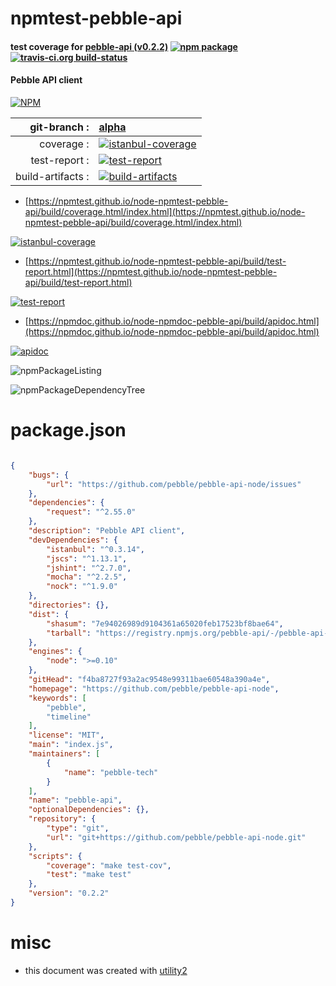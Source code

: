 # npmtest-pebble-api

#### test coverage for  [pebble-api (v0.2.2)](https://github.com/pebble/pebble-api-node)  [![npm package](https://img.shields.io/npm/v/npmtest-pebble-api.svg?style=flat-square)](https://www.npmjs.org/package/npmtest-pebble-api) [![travis-ci.org build-status](https://api.travis-ci.org/npmtest/node-npmtest-pebble-api.svg)](https://travis-ci.org/npmtest/node-npmtest-pebble-api)

#### Pebble API client

[![NPM](https://nodei.co/npm/pebble-api.png?downloads=true&downloadRank=true&stars=true)](https://www.npmjs.com/package/pebble-api)

| git-branch : | [alpha](https://github.com/npmtest/node-npmtest-pebble-api/tree/alpha)|
|--:|:--|
| coverage : | [![istanbul-coverage](https://npmtest.github.io/node-npmtest-pebble-api/build/coverage.badge.svg)](https://npmtest.github.io/node-npmtest-pebble-api/build/coverage.html/index.html)|
| test-report : | [![test-report](https://npmtest.github.io/node-npmtest-pebble-api/build/test-report.badge.svg)](https://npmtest.github.io/node-npmtest-pebble-api/build/test-report.html)|
| build-artifacts : | [![build-artifacts](https://npmtest.github.io/node-npmtest-pebble-api/glyphicons_144_folder_open.png)](https://github.com/npmtest/node-npmtest-pebble-api/tree/gh-pages/build)|

- [https://npmtest.github.io/node-npmtest-pebble-api/build/coverage.html/index.html](https://npmtest.github.io/node-npmtest-pebble-api/build/coverage.html/index.html)

[![istanbul-coverage](https://npmtest.github.io/node-npmtest-pebble-api/build/screenCapture.buildCi.browser.%252Ftmp%252Fbuild%252Fcoverage.lib.html.png)](https://npmtest.github.io/node-npmtest-pebble-api/build/coverage.html/index.html)

- [https://npmtest.github.io/node-npmtest-pebble-api/build/test-report.html](https://npmtest.github.io/node-npmtest-pebble-api/build/test-report.html)

[![test-report](https://npmtest.github.io/node-npmtest-pebble-api/build/screenCapture.buildCi.browser.%252Ftmp%252Fbuild%252Ftest-report.html.png)](https://npmtest.github.io/node-npmtest-pebble-api/build/test-report.html)

- [https://npmdoc.github.io/node-npmdoc-pebble-api/build/apidoc.html](https://npmdoc.github.io/node-npmdoc-pebble-api/build/apidoc.html)

[![apidoc](https://npmdoc.github.io/node-npmdoc-pebble-api/build/screenCapture.buildCi.browser.%252Ftmp%252Fbuild%252Fapidoc.html.png)](https://npmdoc.github.io/node-npmdoc-pebble-api/build/apidoc.html)

![npmPackageListing](https://npmtest.github.io/node-npmtest-pebble-api/build/screenCapture.npmPackageListing.svg)

![npmPackageDependencyTree](https://npmtest.github.io/node-npmtest-pebble-api/build/screenCapture.npmPackageDependencyTree.svg)



# package.json

```json

{
    "bugs": {
        "url": "https://github.com/pebble/pebble-api-node/issues"
    },
    "dependencies": {
        "request": "^2.55.0"
    },
    "description": "Pebble API client",
    "devDependencies": {
        "istanbul": "^0.3.14",
        "jscs": "^1.13.1",
        "jshint": "^2.7.0",
        "mocha": "^2.2.5",
        "nock": "^1.9.0"
    },
    "directories": {},
    "dist": {
        "shasum": "7e94026989d9104361a65020feb17523bf8bae64",
        "tarball": "https://registry.npmjs.org/pebble-api/-/pebble-api-0.2.2.tgz"
    },
    "engines": {
        "node": ">=0.10"
    },
    "gitHead": "f4ba8727f93a2ac9548e99311bae60548a390a4e",
    "homepage": "https://github.com/pebble/pebble-api-node",
    "keywords": [
        "pebble",
        "timeline"
    ],
    "license": "MIT",
    "main": "index.js",
    "maintainers": [
        {
            "name": "pebble-tech"
        }
    ],
    "name": "pebble-api",
    "optionalDependencies": {},
    "repository": {
        "type": "git",
        "url": "git+https://github.com/pebble/pebble-api-node.git"
    },
    "scripts": {
        "coverage": "make test-cov",
        "test": "make test"
    },
    "version": "0.2.2"
}
```



# misc
- this document was created with [utility2](https://github.com/kaizhu256/node-utility2)

